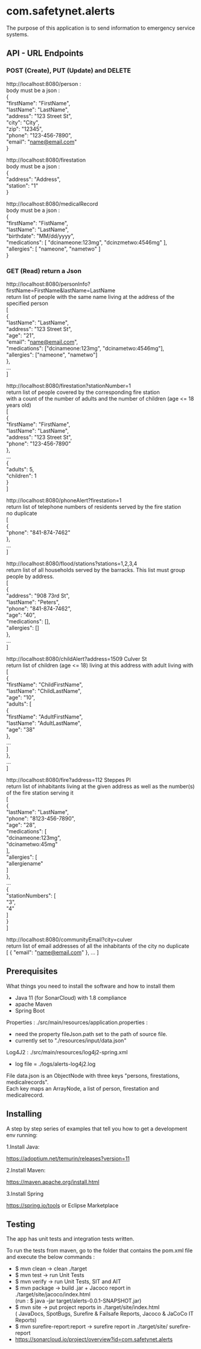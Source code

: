# com.safetynet.alerts
The purpose of this application is to send information to emergency service systems.

## API - URL Endpoints

### POST (Create), PUT (Update) and DELETE

http://localhost:8080/person :  
body must be a json :  
{  
	"firstName": "FirstName",  
	"lastName": "LastName",  
	"address": "123 Street St",  
	"city": "City",  
	"zip": "12345",  
	"phone": "123-456-7890",  
	"email": "name@email.com"  
}  
  
http://localhost:8080/firestation  
body must be a json :  
{  
	"address": "Address",  
	"station": "1"  
}

http://localhost:8080/medicalRecord  
body must be a json :  
{  
	"firstName": "FistName",  
	"lastName": "LastName",  
	"birthdate": "MM/dd/yyyy",  
	"medications": [ "dcinameone:123mg", "dcinzmetwo:4546mg" ],  
	"allergies": [ "nameone", "nametwo" ]  
}  

### GET (Read) return a Json

http://localhost:8080/personInfo?firstName=FirstName&lastName=LastName    
return list of people with the same name living at the address of the specified person  
[  
	{  
		"lastName": "LastName",  
		"address": "123 Street St",  
		"age": "21",  
		"email": "name@email.com",  
		"medications": ["dcinameone:123mg", "dcinametwo:4546mg"],  
		"allergies": ["nameone", "nametwo"]  
	},  
	...  
]  

http://localhost:8080/firestation?stationNumber=1  
return list of people covered by the corresponding fire station  
with a count of the number of adults and the number of children (age <= 18 years old)  
[  
    {  
        "firstName": "FirstName",  
        "lastName": "LastName",  
        "address": "123 Street St",  
        "phone": "123-456-7890"  
    },  
	...  
    {  
        "adults": 5,  
        "children": 1  
    }  
]  

http://localhost:8080/phoneAlert?firestation=1  
return list of telephone numbers of residents served by the fire station  
no duplicate  
[  
    {  
        "phone": "841-874-7462"  
    },  
	...  
]  

http://localhost:8080/flood/stations?stations=1,2,3,4  
return list of all households served by the barracks. This list must group people by address.  
[  
    {  
        "address": "908 73rd St",  
        "lastName": "Peters",  
        "phone": "841-874-7462",  
        "age": "40",  
        "medications": [],  
        "allergies": []  
    },  
	...  
]  

http://localhost:8080/childAlert?address=1509 Culver St  
return list of children (age <= 18) living at this address with adult living with   
[  
    {  
        "firstName": "ChildFirstName",  
        "lastName": "ChildLastName",  
        "age": "10",  
        "adults": [  
            {  
                "firstName": "AdultFirstName",  
                "lastName": "AdultLastName",  
                "age": "38"  
            },  
			...  
        ]  
    },  
	...  
]  

http://localhost:8080/fire?address=112 Steppes Pl  
return list of inhabitants living at the given address as well as the number(s) of the fire station serving it  
[  
    {  
        "lastName": "LastName",  
        "phone": "8123-456-7890",  
        "age": "28",  
        "medications": [  
            "dcinameone:123mg",  
            "dcinametwo:45mg"  
        ],  
        "allergies": [  
            "allergiename"  
        ]  
    },  
	...  
    {  
        "stationNumbers": [  
            "3",  
            "4"  
        ]  
    }  
]  

http://localhost:8080/communityEmail?city=culver  
return list of email addresses of all the inhabitants of the city
no duplicate  
[
    {
        "email": "name@email.com"
    },
	...
]

## Prerequisites

What things you need to install the software and how to install them

- Java 11 (for SonarCloud) with 1.8 compliance
- apache Maven
- Spring Boot

Properties : ./src/main/resources/application.properties :
- need the property fileJson.path set to the path of source file.
- currently set to "./resources/input/data.json"

Log4J2 : ./src/main/resources/log4j2-spring.xml
- log file  = ./logs/alerts-log4j2.log

File data.json is an ObjectNode with three keys "persons, firestations, medicalrecords".  
Each key maps an ArrayNode, a list of person, firestation and medicalrecord.

## Installing

A step by step series of examples that tell you how to get a development env running:

1.Install Java:

https://adoptium.net/temurin/releases?version=11

2.Install Maven:

https://maven.apache.org/install.html

3.Install Spring

https://spring.io/tools
or Eclipse Marketplace

## Testing

The app has unit tests and integration tests written.

To run the tests from maven, go to the folder that contains the pom.xml file and execute the below commands :

- $ mvn clean		→ clean ./target
- $ mvn test		→ run Unit Tests
- $ mvn verify		→ run Unit Tests, SIT and AIT
- $ mvn package		→ build .jar + Jacoco report in ./target/site/jacoco/index.html  
					(run : $ java -jar target/alerts-0.0.1-SNAPSHOT.jar)
- $ mvn site 		→ put project reports in ./target/site/index.html  
					( JavaDocs, SpotBugs, Surefire & Failsafe Reports, Jacoco & JaCoCo IT Reports)
- $ mvn surefire-report:report → surefire report in	./target/site/ surefire-report
- https://sonarcloud.io/project/overview?id=com.safetynet.alerts






